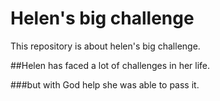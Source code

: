 # Helen's big challenge
This repository is about helen's big challenge.

##Helen has faced a lot of challenges in her life.

###but with God help she was able to pass it.
